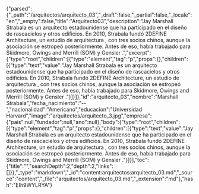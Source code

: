 {"parsed":{"_path":"/arquitectos/arquitecto_03","_draft":false,"_partial":false,"_locale":"en","_empty":false,"title":"Arquitecto03","description":"Jay Marshall Strabala es un arquitecto estadounidense que ha participado en el diseño de rascacielos y otros edificios. En 2010, Strabala fundó 2DEFINE Architecture, un estudio de arquitectura , con tres socios chinos, aunque la asociación se estropeó posteriormente. Antes de eso, había trabajado para Skidmore, Owings and Merrill (SOM) y Gensler .","excerpt":{"type":"root","children":[{"type":"element","tag":"p","props":{},"children":[{"type":"text","value":"Jay Marshall Strabala es un arquitecto estadounidense que ha participado en el diseño de rascacielos y otros edificios. En 2010, Strabala fundó 2DEFINE Architecture, un estudio de arquitectura , con tres socios chinos, aunque la asociación se estropeó posteriormente. Antes de eso, había trabajado para Skidmore, Owings and Merrill (SOM) y Gensler ."}]}]},"id":"arquitecto_03","nombre":"Marshall Strabala","fecha_nacimiento":"--","nacionalidad":"Americano","educacion":"Universidad Harvard","image":"arquitectos/arquitecto_3.jpg","empresa":{"pais":null,"fundador":null,"ano":null},"body":{"type":"root","children":[{"type":"element","tag":"p","props":{},"children":[{"type":"text","value":"Jay Marshall Strabala es un arquitecto estadounidense que ha participado en el diseño de rascacielos y otros edificios. En 2010, Strabala fundó 2DEFINE Architecture, un estudio de arquitectura , con tres socios chinos, aunque la asociación se estropeó posteriormente. Antes de eso, había trabajado para Skidmore, Owings and Merrill (SOM) y Gensler ."}]}],"toc":{"title":"","searchDepth":2,"depth":2,"links":[]}},"_type":"markdown","_id":"content:arquitectos:arquitecto_03.md","_source":"content","_file":"arquitectos/arquitecto_03.md","_extension":"md"},"hash":"EIh9WYLRYA"}